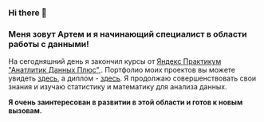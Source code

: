 ### Hi there 👋

<!--
**obertas-artem/obertas-artem** is a ✨ _special_ ✨ repository because its `README.md` (this file) appears on your GitHub profile.

Here are some ideas to get you started:

- 🔭 I’m currently working on ...
- 🌱 I’m currently learning ...
- 👯 I’m looking to collaborate on ...
- 🤔 I’m looking for help with ...
- 💬 Ask me about ...
- 📫 How to reach me: ...
- 😄 Pronouns: ...
- ⚡ Fun fact: ...
-->


### Меня зовут Артем и я начинающий специалист в области работы с данными!
На сегодняшний день я закончил курсы от [Яндекс Практикум "Анатлитик Данных Плюс"](https://practicum.yandex.ru/data-analyst-plus/),. Портфолио моих проектов вы можете увидеть [здесь](), а диплом - [здесь](). Я продолжаю совершенствовать свои знания и изучаю статистику и математику для анализа данных.

**Я очень заинтересован в развитии в этой области и готов к новым вызовам.**
